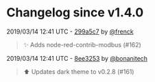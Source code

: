 # Changelog since v1.4.0

2019/03/14 12:41 UTC - [299a5c7](https://github.com/hassio-addons/addon-node-red/commit/299a5c74e7c21145ba824afce52b833d328a9eb9) by [@frenck](https://github.com/frenck)
> :sparkles: Adds node-red-contrib-modbus (#162) 

2019/03/14 12:41 UTC - [8ee3253](https://github.com/hassio-addons/addon-node-red/commit/8ee3253c8ea48186f74de3c9645b4add53946db3) by [@bonanitech](https://github.com/bonanitech)
> :arrow_up: Updates dark theme to v0.2.8 (#161) 

